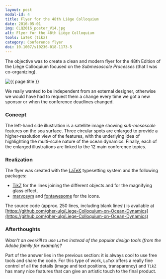 ```yaml
---
layout: post
modal-id: 4
title: Flyer for the 48th Liège Colloquium
date: 2016-05-01
img: CLQ2016_poster_V14.jpg
alt: Flyer for the 48th Liège Colloquium
tools: LaTeX (tikz)
category: Conference flyer
doi: 10.1007/s10236-018-1173-5
---
```


The objective was to create a clean and modern flyer for the 48th Edition of the Liège Colloquium focused on the *Submesoscale Processes* (that I was co-organizing).

<img src="{{ site.url }}/figures/portfolio/{{ page.img }}" class="img-responsive" alt="{{ page.title }}">


We really wanted to be independent from an external designer, otherwise we would have had to request them a change every time we got a new sponsor or when the conference deadlines changed.

### Concept

The left-hand side illustration is a satellite image showing *sub-mesoscale* features on the sea surface. Three circular spots are enlarged to provide a higher-resolution view of the features, with the underlying idea of highlighting the multi-scale nature of the ocean dynamics.
Finally, each of the enlarged illustrations are linked to the 12 main conference topics.

### Realization

The flyer was created with the [LaTeX](https://www.latex-project.org/) typesetting system and the following packages:
* [TikZ](https://www.ctan.org/pkg/pgf) for the lines joining the different objects and for the magnifying glass effect,
* [marvosym](https://www.ctan.org/pkg/marvosym) and [fontawesome](https://www.ctan.org/pkg/fontawesome) for the icons.

The source code (approx. 250 lines, including blank lines!) is available at [https://github.com/gher-ulg/Liege-Colloquium-on-Ocean-Dynamics](https://github.com/gher-ulg/Liege-Colloquium-on-Ocean-Dynamics)

### Afterthoughts

*Wasn't an overkill to use `LaTeX` instead of the popular design tools (from the Adobe family for example)?*

Part of the answer lies in the previous section: it is always cool to use free tools and share the code. For this type of work, `LaTeX` offers a really fine control of all the details (image and text positions, transparency) and `TikZ` has many nice features that can give an artistic touch to the final product.
